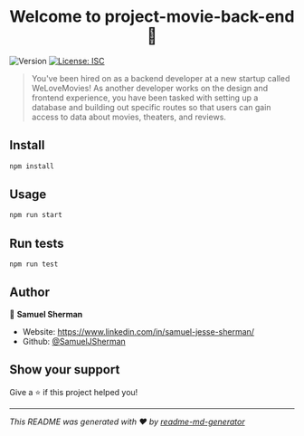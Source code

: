 <h1 align="center">Welcome to project-movie-back-end 👋</h1>
<p>
  <img alt="Version" src="https://img.shields.io/badge/version-1.0.0-blue.svg?cacheSeconds=2592000" />
  <a href="#" target="_blank">
    <img alt="License: ISC" src="https://img.shields.io/badge/License-ISC-yellow.svg" />
  </a>
</p>

> You've been hired on as a backend developer at a new startup called WeLoveMovies! As another developer works on the design and frontend experience, you have been tasked with setting up a database and building out specific routes so that users can gain access to data about movies, theaters, and reviews.

## Install

```sh
npm install
```

## Usage

```sh
npm run start
```

## Run tests

```sh
npm run test
```

## Author

👤 **Samuel Sherman**

* Website: https://www.linkedin.com/in/samuel-jesse-sherman/
* Github: [@SamuelJSherman](https://github.com/SamuelJSherman)

## Show your support

Give a ⭐️ if this project helped you!

***
_This README was generated with ❤️ by [readme-md-generator](https://github.com/kefranabg/readme-md-generator)_